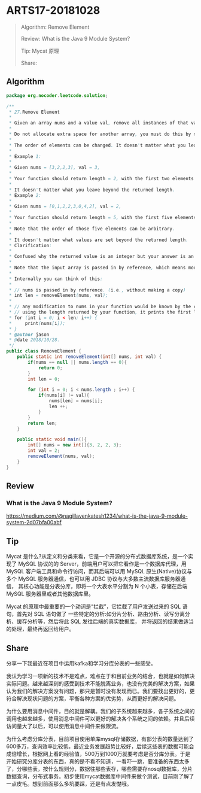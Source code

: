 # ARTS17-20181028

> Algorithm: Remove Element
>
> Review: What is the Java 9 Module System?
>
> Tip: Mycat 原理
>
> Share:  

## Algorithm

```java
package org.nocoder.leetcode.solution;

/**
 * 27.Remove Element
 *
 * Given an array nums and a value val, remove all instances of that value in-place and return the new length.
 *
 * Do not allocate extra space for another array, you must do this by modifying the input array in-place with O(1) extra memory.
 *
 * The order of elements can be changed. It doesn't matter what you leave beyond the new length.
 *
 * Example 1:
 *
 * Given nums = [3,2,2,3], val = 3,
 *
 * Your function should return length = 2, with the first two elements of nums being 2.
 *
 * It doesn't matter what you leave beyond the returned length.
 * Example 2:
 *
 * Given nums = [0,1,2,2,3,0,4,2], val = 2,
 *
 * Your function should return length = 5, with the first five elements of nums containing 0, 1, 3, 0, and 4.
 *
 * Note that the order of those five elements can be arbitrary.
 *
 * It doesn't matter what values are set beyond the returned length.
 * Clarification:
 *
 * Confused why the returned value is an integer but your answer is an array?
 *
 * Note that the input array is passed in by reference, which means modification to the input array will be known to the caller as well.
 *
 * Internally you can think of this:
 *
 * // nums is passed in by reference. (i.e., without making a copy)
 * int len = removeElement(nums, val);
 *
 * // any modification to nums in your function would be known by the caller.
 * // using the length returned by your function, it prints the first len elements.
 * for (int i = 0; i < len; i++) {
 *     print(nums[i]);
 * }
 * @author jason
 * @date 2018/10/28.
 */
public class RemoveElement {
    public static int removeElement(int[] nums, int val) {
        if(nums == null || nums.length == 0){
            return 0;
        }
        int len = 0;

        for (int i = 0; i < nums.length ; i++) {
            if(nums[i] != val){
                nums[len] = nums[i];
                len ++;
            }
        }
        return len;
    }

    public static void main(){
        int[] nums = new int[]{3, 2, 2, 3};
        int val = 2;
        removeElement(nums, val);
    }
}

```

## Review

### What is the Java 9 Module System?

https://medium.com/@nagillavenkatesh1234/what-is-the-java-9-module-system-2d07bfa00abf



## Tip

Mycat 是什么?从定义和分类来看，它是一个开源的分布式数据库系统，是一个实现了 MySQL 协议的的 Server，前端用户可以把它看作是一个数据库代理，用 MySQL 客户端工具和命令行访问，而其后端可以用 MySQL 原生(Native)协议与多个 MySQL 服务器通信，也可以用 JDBC 协议与大多数主流数据库服务器通信， 其核心功能是分表分库，即将一个大表水平分割为 N 个小表，存储在后端 MySQL 服务器里或者其他数据库里。

Mycat 的原理中最重要的一个动词是“拦截”，它拦截了用户发送过来的 SQL 语句，首先对 SQL 语句做了 一些特定的分析:如分片分析、路由分析、读写分离分析、缓存分析等，然后将此 SQL 发往后端的真实数据库， 并将返回的结果做适当的处理，最终再返回给用户。

## Share

分享一下我最近在项目中运用kafka和学习分库分表的一些感受。

我认为学习一项新的技术不是难点，难点在于和目前业务的结合，也就是如何解决实际问题。越来越深刻的感受到技术不能脱离业务，也没有完美的解决方案，如果认为我们的解决方案没有问题，那只是暂时没有发现而已。我们要找出更好的，更符合解决现状问题的方案，平衡各种方案的优劣势，从而更好的解决问题。

为什么要用消息中间件，目的就是解耦。我们的子系统越来越多，各子系统之间的调用也越来越多，使用消息中间件可以更好的解决各个系统之间的依赖。并且后续访问量大了以后，可以使用消息中间件来做限流。

为什么考虑分库分表，目前项目使用单库mysql存储数据，有部分表的数量达到了600多万，查询效率比较低，最近业务发展趋势比较好，后续这些表的数据可能会成倍增长，根据网上看的经验值，500万到1000万就要考虑是否分库分表。于是开始研究分库分表的东西，真的是不看不知道，一看吓一跳，要准备的东西太多了，分哪些表，按什么规则分，数据往那些表存，哪些需要存nosql数据库，分片数据查询，分布式事务。初步使用mycat数据库中间件来做个测试，目前刚了解了一点皮毛。想到前面那么多坑要踩，还是有点发憷哦。